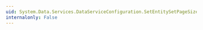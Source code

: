 ```yaml
---
uid: System.Data.Services.DataServiceConfiguration.SetEntitySetPageSize(System.String,System.Int32)
internalonly: False
---
```

